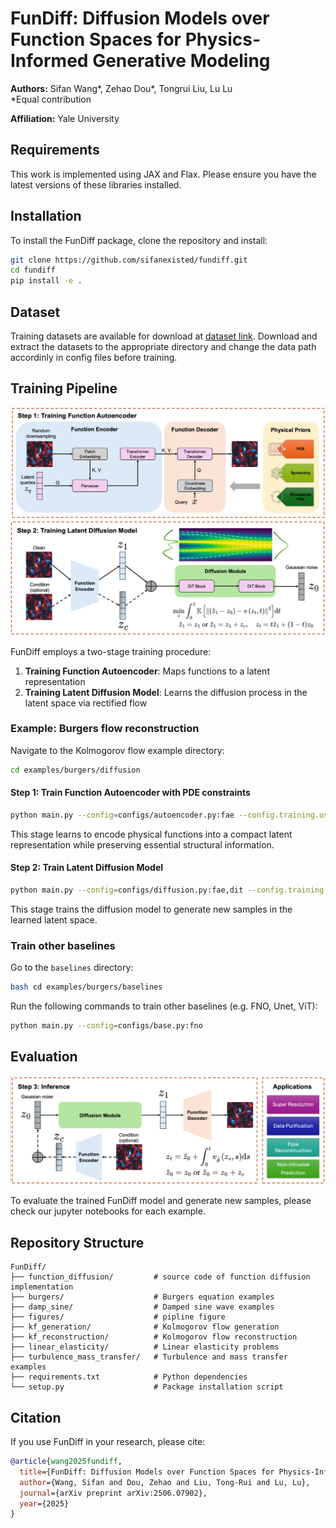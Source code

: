 # FunDiff: Diffusion Models over Function Spaces for Physics-Informed Generative Modeling

**Authors:** Sifan Wang*, Zehao Dou*, Tongrui Liu, Lu Lu  
*Equal contribution  

**Affiliation:** Yale University

[//]: # ()
[//]: # (![FunDiff Pipeline]&#40;figures/pipline.png&#41;)

[//]: # (<img src="figures/pipline.png" alt="FunDiff Pipeline" width="800" />)


## Requirements

This work is implemented using JAX and Flax. Please ensure you have the latest versions of these libraries installed.

## Installation

To install the FunDiff package, clone the repository and install:

```bash
git clone https://github.com/sifanexisted/fundiff.git
cd fundiff
pip install -e .
```

## Dataset

Training datasets are available for download at [dataset link](https://drive.google.com/drive/folders/1GX5uG_3R-yfuP9nMIk0v7ChuEytYwYPW?usp=drive_link). Download and extract the datasets to the appropriate directory and change the data path accordinly in config files before training.

## Training Pipeline


![FunDiff Pipeline](figures/step1.png)
![FunDiff Pipeline](figures/step2.png)

FunDiff employs a two-stage training procedure:

1. **Training Function Autoencoder**: Maps functions to a latent representation 
2. **Training Latent Diffusion Model**: Learns the diffusion process in the latent space via rectified flow



### Example: Burgers flow reconstruction

Navigate to the Kolmogorov flow example directory:

```bash
cd examples/burgers/diffusion
```

#### Step 1: Train Function Autoencoder with PDE constraints

```bash
python main.py --config=configs/autoencoder.py:fae --config.training.use_pde=True
```

This stage learns to encode physical functions into a compact latent representation while preserving essential structural information.

#### Step 2: Train Latent Diffusion Model

```bash
python main.py --config=configs/diffusion.py:fae,dit --config.training.use_pde=True
```

This stage trains the diffusion model to generate new samples in the learned latent space.

### Train other baselines

Go to the `baselines` directory:

```bash
bash cd examples/burgers/baselines
```

Run the following commands to train other baselines (e.g. FNO, Unet, ViT): 

```bash 
python main.py --config=configs/base.py:fno
```


## Evaluation

![FunDiff Pipeline](figures/step3.png)

To evaluate the trained FunDiff model and generate new samples, please check our jupyter notebooks for each example.


<!-- ## Configuration

The training and evaluation processes are controlled through configuration files located in the `configs/` directory. Key parameters include:

- **fae**: Function autoencoder configuration
- **dit**: Diffusion transformer configuration

Modify these configurations to adjust model architecture, training hyperparameters, and evaluation settings. -->

## Repository Structure

```
FunDiff/
├── function_diffusion/         # source code of function diffusion implementation
├── burgers/                    # Burgers equation examples
├── damp_sine/                  # Damped sine wave examples
├── figures/                    # pipline figure
├── kf_generation/              # Kolmogorov flow generation
├── kf_reconstruction/          # Kolmogorov flow reconstruction
├── linear_elasticity/          # Linear elasticity problems
├── turbulence_mass_transfer/   # Turbulence and mass transfer examples
├── requirements.txt            # Python dependencies
└── setup.py                    # Package installation script
```

## Citation

If you use FunDiff in your research, please cite:

```bibtex
@article{wang2025fundiff,
  title={FunDiff: Diffusion Models over Function Spaces for Physics-Informed Generative Modeling},
  author={Wang, Sifan and Dou, Zehao and Liu, Tong-Rui and Lu, Lu},
  journal={arXiv preprint arXiv:2506.07902},
  year={2025}
}
```

